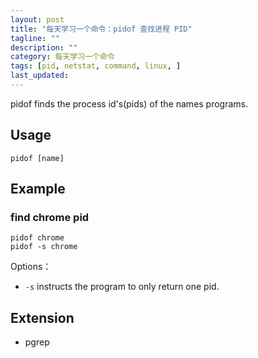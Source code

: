 ```yaml
---
layout: post
title: "每天学习一个命令：pidof 查找进程 PID"
tagline: ""
description: ""
category: 每天学习一个命令
tags: [pid, netstat, command, linux, ]
last_updated:
---
```


pidof finds the process id's(pids) of the names programs.

## Usage

    pidof [name]

## Example

### find chrome pid

    pidof chrome
    pidof -s chrome

Options：

- `-s` instructs the program to only return one pid.


## Extension

- pgrep
